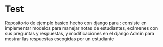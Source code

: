 # Test
Repositorio de ejemplo basico hecho con django para :  consiste en implementar modelos para manejar notas de estudiantes, exámenes con sus preguntas y respuestas, y modificaciones en el django Admin para mostrar las respuestas escogidas por un estudiante
